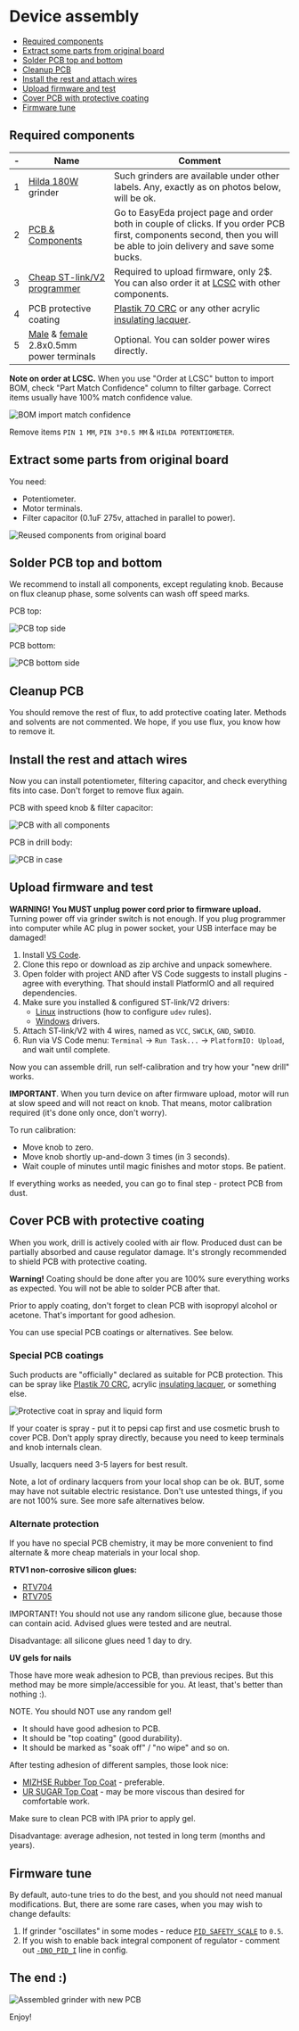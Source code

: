 Device assembly <!-- omit in toc -->
===============

- [Required components](#required-components)
- [Extract some parts from original board](#extract-some-parts-from-original-board)
- [Solder PCB top and bottom](#solder-pcb-top-and-bottom)
- [Cleanup PCB](#cleanup-pcb)
- [Install the rest and attach wires](#install-the-rest-and-attach-wires)
- [Upload firmware and test](#upload-firmware-and-test)
- [Cover PCB with protective coating](#cover-pcb-with-protective-coating)
- [Firmware tune](#firmware-tune)


## Required components

\- | Name | Comment
-----|-------------|--------
1 | [Hilda 180W](https://www.aliexpress.com/af/hilda-180w.html?SortType=total_tranpro_desc) grinder | Such grinders are available under other labels. Any, exactly as on photos below, will be ok.
2 | [PCB & Components](https://easyeda.com/speed/AC-speed-control-for-grinder) | Go to EasyEda project page and order both in couple of clicks. If you order PCB first, components second, then you will be able to join delivery and save some bucks.
3 | [Cheap ST-link/V2 programmer](https://www.aliexpress.com/af/st-link-v2.html?SortType=total_tranpro_desc) | Required to upload firmware, only 2$. You can also order it at [LCSC](https://lcsc.com/search?q=st-link) with other components.
4 | PCB protective coating | [Plastik 70 CRC](https://www.google.com/search?q=Plastik+70+CRC) or any other acrylic [insulating lacquer](https://www.google.com/search?q=insulating+lacquer).
5 | [Male](https://www.aliexpress.com/item/-/32700932502.html) & [female](https://www.aliexpress.com/item/-/32593170276.html) 2.8x0.5mm power terminals | Optional. You can solder power wires directly.


**Note on order at LCSC.** When you use "Order at LCSC" button to import BOM,
check "Part Match Confidence" column to filter garbage. Correct items usually
have 100% match confidence value.

![BOM import match confidence](./images/lcsc_import.png)

Remove items `PIN 1 MM`, `PIN 3*0.5 MM` & `HILDA POTENTIOMETER`.


## Extract some parts from original board

You need:

- Potentiometer.
- Motor terminals.
- Filter capacitor (0.1uF 275v, attached in parallel to power).

![Reused components from original board](./images/old_pcb_components.jpg)


## Solder PCB top and bottom

We recommend to install all components, except regulating knob. Because on
flux cleanup phase, some solvents can wash off speed marks.

PCB top:

![PCB top side](./images/pcb_top.jpg)

PCB bottom:

![PCB bottom side](./images/pcb_bottom.jpg)


## Cleanup PCB

You should remove the rest of flux, to add protective coating later. Methods and
solvents are not commented. We hope, if you use flux, you know how to remove it.


## Install the rest and attach wires

Now you can install potentiometer, filtering capacitor, and check everything
fits into case. Don't forget to remove flux again.

PCB with speed knob & filter capacitor:

![PCB with all components](./images/pcb_full.jpg)

PCB in drill body:

![PCB in case](./images/pcb_and_case.jpg)


## Upload firmware and test

**WARNING! You MUST unplug power cord prior to firmware upload.** Turning power
off via grinder switch is not enough. If you plug programmer into computer
while AC plug in power socket, your USB interface may be damaged!

1. Install [VS Code](https://code.visualstudio.com/).
2. Clone this repo or download as zip archive and unpack somewhere.
3. Open folder with project AND after VS Code suggests to install plugins - agree
   with everything. That should install PlatformIO and all required dependencies.
4. Make sure you installed & configured ST-link/V2 drivers:
   - [Linux](http://docs.platformio.org/en/latest/installation.html#troubleshooting)
     instructions (how to configure `udev` rules).
   - [Windows](https://www.st.com/en/development-tools/stsw-link009.html) drivers.
5. Attach ST-link/V2 with 4 wires, named as `VCC`, `SWCLK`, `GND`, `SWDIO`.
6. Run via VS Code menu: `Terminal` → `Run Task...` → `PlatformIO: Upload`,
   and wait until complete.

Now you can assemble drill, run self-calibration and try how your "new drill"
works.

**IMPORTANT**. When you turn device on after firmware upload, motor will run at
slow speed and will not react on knob. That means, motor calibration required
(it's done only once, don't worry).

To run calibration:

- Move knob to zero.
- Move knob shortly up-and-down 3 times (in 3 seconds).
- Wait couple of minutes until magic finishes and motor stops. Be patient.

If everything works as needed, you can go to final step - protect PCB from dust.


## Cover PCB with protective coating

When you work, drill is actively cooled with air flow. Produced dust can be
partially absorbed and cause regulator damage. It's strongly recommended to
shield PCB with protective coating.

**Warning!** Coating should be done after you are 100% sure everything
works as expected. You will not be able to solder PCB after that.

Prior to apply coating, don't forget to clean PCB with isopropyl alcohol or
acetone. That's important for good adhesion.

You can use special PCB coatings or alternatives. See below.


### Special PCB coatings <!-- omit in toc -->

Such products are "officially" declared as suitable for PCB protection. This
can be spray like [Plastik 70 CRC](https://www.google.com/search?q=Plastik+70+CRC),
acrylic [insulating lacquer](https://www.google.com/search?q=insulating+lacquer),
or something else.

![Protective coat in spray and liquid form](./images/protective_coat.jpg)

If your coater is spray - put it to pepsi cap first and use cosmetic brush to
cover PCB. Don't apply spray directly, because you need to keep terminals and
knob internals clean.

Usually, lacquers need 3-5 layers for best result.

Note, a lot of ordinary lacquers from your local shop can be ok. BUT,
some may have not suitable electric resistance. Don't use untested things, if
you are not 100% sure. See more safe alternatives below.


### Alternate protection <!-- omit in toc -->

If you have no special PCB chemistry, it may be more convenient to find
alternate & more cheap materials in your local shop.

**RTV1 non-corrosive silicon glues:**

- [RTV704](https://aliexpress.com/af/704-silicone-glue.html)
- [RTV705](https://aliexpress.com/af/705-silicone-glue.html)

IMPORTANT! You should not use any random silicone glue, because those can
contain acid. Advised glues were tested and are neutral.

Disadvantage: all silicone glues need 1 day to dry.

**UV gels for nails**

Those have more weak adhesion to PCB, than previous recipes. But this method may
be more simple/accessible for you. At least, that's better than nothing :).

NOTE. You should NOT use any random gel!

- It should have good adhesion to PCB.
- It should be "top coating" (good durability).
- It should be marked as "soak off" / "no wipe" and so on.

After testing adhesion of different samples, those look nice:

- [MIZHSE Rubber Top Coat](https://www.aliexpress.com/item/32922287804.html) -
  preferable.
- [UR SUGAR Top Coat](https://www.aliexpress.com/item/32948364351.html) - may
  be more viscous than desired for comfortable work.

Make sure to clean PCB with IPA prior to apply gel.

Disadvantage: average adhesion, not tested in long term (months and years).


## Firmware tune

By default, auto-tune tries to do the best, and you should not need manual
modifications. But, there are some rare cases, when you may wish to change
defaults:

1. If grinder "oscillates" in some modes - reduce [`PID_SAFETY_SCALE`](https://github.com/speedcontrols/ac_sc_grinder/blob/24eba36e3c3c48c03d976829382f7f6ada63cc11/src/calibrator/calibrator_pid.h#L15)
   to `0.5`.
2. If you wish to enable back integral component of regulator - comment out
   [`-DNO_PID_I`](https://github.com/speedcontrols/ac_sc_grinder/blob/24eba36e3c3c48c03d976829382f7f6ada63cc11/platformio.ini#L21)
   line in config.


## The end :) <!-- omit in toc -->

![Assembled grinder with new PCB](./images/hilda_assembled.jpg)


Enjoy!

